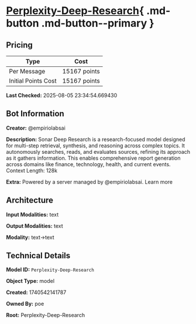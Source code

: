 # [Perplexity-Deep-Research](https://poe.com/Perplexity-Deep-Research){ .md-button .md-button--primary }

## Pricing

| Type | Cost |
|------|------|
| Per Message | 15167 points |
| Initial Points Cost | 15167 points |

**Last Checked:** 2025-08-05 23:34:54.669430


## Bot Information

**Creator:** @empiriolabsai

**Description:** Sonar Deep Research is a research-focused model designed for multi-step retrieval, synthesis, and reasoning across complex topics. It autonomously searches, reads, and evaluates sources, refining its approach as it gathers information. This enables comprehensive report generation across domains like finance, technology, health, and current events. Context Length: 128k

**Extra:** Powered by a server managed by @empiriolabsai. Learn more


## Architecture

**Input Modalities:** text

**Output Modalities:** text

**Modality:** text->text


## Technical Details

**Model ID:** `Perplexity-Deep-Research`

**Object Type:** model

**Created:** 1740542141787

**Owned By:** poe

**Root:** Perplexity-Deep-Research
